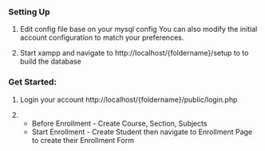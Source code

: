 
### Setting Up

1.  Edit config file base on your mysql config
    You can also modify the initial account configuration to match your preferences.

2.  Start xampp and navigate to http://localhost/{foldername}/setup to to build the database


### Get Started:

1.  Login your account http://localhost/{foldername}/public/login.php

2.  - Before Enrollment - Create Course, Section, Subjects
    - Start Enrollment - Create Student then navigate to Enrollment Page to create their Enrollment Form

